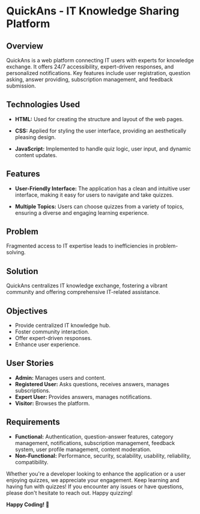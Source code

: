 # QuickAns - IT Knowledge Sharing Platform

## Overview

QuickAns is a web platform connecting IT users with experts for knowledge exchange. It offers 24/7 accessibility, expert-driven responses, and personalized notifications. Key features include user registration, question asking, answer providing, subscription management, and feedback submission.

## Technologies Used

- **HTML:** Used for creating the structure and layout of the web pages.
  
- **CSS:** Applied for styling the user interface, providing an aesthetically pleasing design.
  
- **JavaScript:** Implemented to handle quiz logic, user input, and dynamic content updates.

## Features

- **User-Friendly Interface:** The application has a clean and intuitive user interface, making it easy for users to navigate and take quizzes.

- **Multiple Topics:** Users can choose quizzes from a variety of topics, ensuring a diverse and engaging learning experience.

## Problem

Fragmented access to IT expertise leads to inefficiencies in problem-solving.

## Solution

QuickAns centralizes IT knowledge exchange, fostering a vibrant community and offering comprehensive IT-related assistance.

## Objectives

- Provide centralized IT knowledge hub.
- Foster community interaction.
- Offer expert-driven responses.
- Enhance user experience.

## User Stories

- **Admin:** Manages users and content.
- **Registered User:** Asks questions, receives answers, manages subscriptions.
- **Expert User:** Provides answers, manages notifications.
- **Visitor:** Browses the platform.

## Requirements

- **Functional:** Authentication, question-answer features, category management, notifications, subscription management, feedback system, user profile management, content moderation.
- **Non-Functional:** Performance, security, scalability, usability, reliability, compatibility.

Whether you're a developer looking to enhance the application or a user enjoying quizzes, we appreciate your engagement. Keep learning and having fun with quizzes! If you encounter any issues or have questions, please don't hesitate to reach out. Happy quizzing!

**Happy Coding! 🚀**
